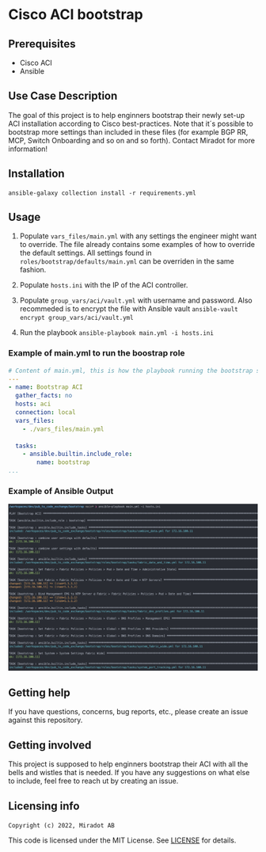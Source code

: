 # Cisco ACI bootstrap

## Prerequisites
* Cisco ACI
* Ansible

## Use Case Description
The goal of this project is to help enginners bootstrap their newly set-up ACI installation according to Cisco best-practices. Note that it´s possible to bootstrap more settings than included in these files (for example BGP RR, MCP, Switch Onboarding and so on and so forth). Contact Miradot for more information!

## Installation
```
ansible-galaxy collection install -r requirements.yml
```

## Usage
1) Populate `vars_files/main.yml` with any settings the engineer might want to override. The file already contains some examples of how to override the default settings. All settings found in `roles/bootstrap/defaults/main.yml` can be overriden in the same fashion.

2) Populate `hosts.ini` with the IP of the ACI controller.

3) Populate `group_vars/aci/vault.yml` with username and password. Also recommeded is to encrypt the file with Ansible vault `ansible-vault encrypt group_vars/aci/vault.yml`

4) Run the playbook `ansible-playbook main.yml -i hosts.ini`

### Example of main.yml to run the boostrap role

```yaml
# Content of main.yml, this is how the playbook running the bootstrap should look like.
---
- name: Bootstrap ACI
  gather_facts: no
  hosts: aci
  connection: local
  vars_files:
    - ./vars_files/main.yml

  tasks:
    - ansible.builtin.include_role:
        name: bootstrap
...
```

### Example of Ansible Output
![Ansible Output](./ansible_output.png)

## Getting help

If you have questions, concerns, bug reports, etc., please create an issue against this repository.

## Getting involved

This project is supposed to help enginners bootstrap their ACI with all the bells and wistles that is needed. If you have any suggestions on what else to include, feel free to reach ut by creating an issue.

## Licensing info

`Copyright (c) 2022, Miradot AB`

This code is licensed under the MIT License. See [LICENSE](./LICENSE) for details.
